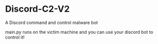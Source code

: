 # Discord-C2-V2

A Discord command and control malware bot

main.py runs on the victim machine and you can use your discord bot to control it!

